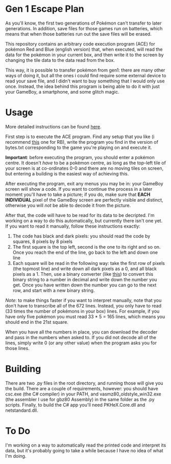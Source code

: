 # Gen 1 Escape Plan
As you'll know, the first two generations of Pokémon can't transfer to later generations. In addition, save files for those games run on batteries, which means that when those batteries run out the save files will be erased.

This repository contains an arbitrary code execution program (ACE) for pokémon Red and Blue (english version) that, when executed, will read the data for the pokémon in your current box, and then write it to the screen by changing the tile data to the data read from the box.

This way, it is possible to transfer pokémon from gen1: there are many other ways of doing it, but all the ones i could find require some external device to read your save file, and I didn't want to buy something that I would only use once. Instead, the idea behind this program is being able to do it with just your GameBoy, a smartphone, and some glitch magic.

# Usage
More detailed instructions can be found [here](https://docs.google.com/document/d/1CY9rRGymB8hse_mWoYx-IilI3dXrkb2gseOIo8w0cNw/edit?usp=sharing).

First step is to execute the ACE program. Find any setup that you like (i recommend [this](https://www.youtube.com/watch?v=D3EvpRHL_vk) one for RB), write the program you find in the version of bytes.txt corresponding to the game you're playing on and execute it.

**Important**: before executing the program, you should enter a pokémon centre. It doesn't _have_ to be a pokémon centre, as long as the top-left tile of your screen is at co-ordinates 0-0 and there are no moving tiles on screen, but entering a building is the easiest way of achieving this.

After executing the program, exit any menus you may be in: your GameBoy screen will show a code. If you want to continue the process in a later moment you'll have to take a picture; if you do, make sure that **EACH INDIVIDUAL** pixel of the GameBoy screen are perfectly visible and distinct, otherwise you will _not_ be able to decode it from the picture.

After that, the code will have to be read for its data to be decripted. I'm working on a way to do this automatically, but currently there isn't one yet. If you want to read it manually, follow these instructions exactly:
1) The code has black and dark pixels: you should read the code by squares, 8 pixels by 8 pixels
2) The first square is the top left, second is the one to its right and so on. Once you reach the end of the line, go back to the left and down one line
3) Each square will be read in the following way: take the first row of pixels (the topmost line) and write down all dark pixels as a 0, and all black pixels as a 1. Then, use a binary converter (like [this](https://www.mathsisfun.com/binary-decimal-hexadecimal-converter.html)) to convert this binary string to a number in decimal and write down the number you get. Once you have written down the number you can go to the next row, and start with a new binary string.

_Note_: to make things faster if you want to interpret manually, note that you don't have to transcribe all of the 672 lines. Instead, you only have to read (33 times the number of pokémons in your box) lines. For example, if you have only five pokémon you must read 33 * 5 = 165 lines, which means you should end in the 21st square.

When you have all the numbers in place, you can download the decoder and pass in the numbers when asked to. If you did not decode all of the lines, simply write 0 (or any other value) when the program asks you for those lines.



# Building
There are two .py files in the root directory, and running those will give you the build. There are a couple of requirements, however: you should have csc.exe (the C# compiler) in your PATH, and vasmz80_oldstyle_win32.exe (the assembler I use for gbz80 Assembly) in the same folder as the .py scripts. Finally, to build the C# app you'll need PKHeX.Core.dll and netstandard.dll.



# To Do
I'm working on a way to automatically read the printed code and interpret its data, but it's probably going to take a while because I have no idea of what I'm doing.

